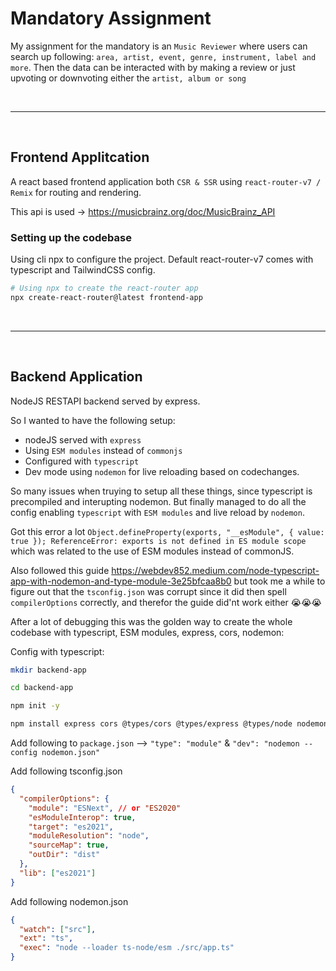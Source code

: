 # Mandatory Assignment

My assignment for the mandatory is an `Music Reviewer` where users can search up following: `area, artist, event, genre, instrument, label and more`.
Then the data can be interacted with by making a review or just upvoting or downvoting either the `artist, album or song`

<br>

---

<br>

## Frontend Applitcation

A react based frontend application both `CSR & SSR` using `react-router-v7 / Remix` for routing and rendering.

This api is used -> https://musicbrainz.org/doc/MusicBrainz_API

### Setting up the codebase

Using cli npx to configure the project. Default react-router-v7 comes with typescript and TailwindCSS config.

```bash
# Using npx to create the react-router app
npx create-react-router@latest frontend-app
```

<br>

---

<br>

## Backend Application

NodeJS RESTAPI backend served by express.

So I wanted to have the following setup:

- nodeJS served with `express`
- Using `ESM modules` instead of `commonjs`
- Configured with `typescript`
- Dev mode using `nodemon` for live reloading based on codechanges.

So many issues when truying to setup all these things, since typescript is precompiled and interupting nodemon.
But finally managed to do all the config enabling `typescript` with `ESM modules` and live reload by `nodemon`.

Got this error a lot `Object.defineProperty(exports, "__esModule", { value: true }); ReferenceError: exports is not defined in ES module scope` which was related to the use of ESM modules instead of commonJS.

Also followed this guide https://webdev852.medium.com/node-typescript-app-with-nodemon-and-type-module-3e25bfcaa8b0 but took me a while to figure out that the `tsconfig.json` was corrupt since it did then spell `compilerOptions` correctly, and therefor the guide did'nt work either 😭😭😭

After a lot of debugging this was the golden way to create the whole codebase with typescript, ESM modules, express, cors, nodemon:


Config with typescript:

```bash
mkdir backend-app

cd backend-app

npm init -y

npm install express cors @types/cors @types/express @types/node nodemon ts-node typescript
```

Add following to `package.json` --> `"type": "module"` & `"dev": "nodemon --config nodemon.json"`

Add following tsconfig.json

```json
{
  "compilerOptions": {
    "module": "ESNext", // or "ES2020"
    "esModuleInterop": true,
    "target": "es2021",
    "moduleResolution": "node",
    "sourceMap": true,
    "outDir": "dist"
  },
  "lib": ["es2021"]
}
```

Add following nodemon.json

```json
{
  "watch": ["src"],
  "ext": "ts",
  "exec": "node --loader ts-node/esm ./src/app.ts"
}
```
